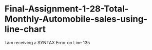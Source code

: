 # Final-Assignment-1-28-Total-Monthly-Automobile-sales-using-line-chart
I am receiving a SYNTAX Error on Line 135
